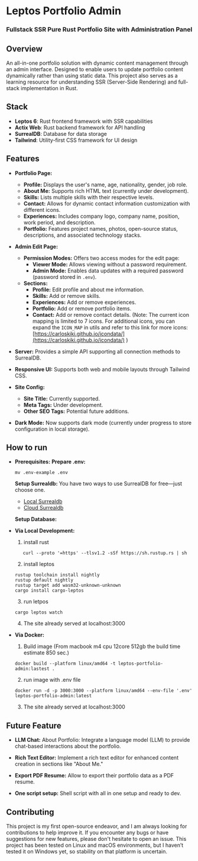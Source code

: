 # Leptos Portfolio Admin
### Fullstack SSR Pure Rust Portfolio Site with Administration Panel

## **Overview**

An all-in-one portfolio solution with dynamic content management through an admin interface. Designed to enable users to update portfolio content dynamically rather than using static data. This project also serves as a learning resource for understanding SSR (Server-Side Rendering) and full-stack implementation in Rust.

## **Stack**
- **Leptos 6**: Rust frontend framework with SSR capabilities
- **Actix Web**: Rust backend framework for API handling
- **SurrealDB**: Database for data storage
- **Tailwind**:  Utility-first CSS framework for UI design

## **Features**

- **Portfolio Page:**
  - **Profile:** Displays the user's name, age, nationality, gender, job role.
  - **About Me:** Supports rich HTML text (currently under development).
  - **Skills:** Lists multiple skills with their respective levels.
  - **Contact:** Allows for dynamic contact information customization with different icons.
  - **Experiences:** Includes company logo, company name, position, work period, and description.
  - **Portfolio:** Features project names, photos, open-source status, descriptions, and associated technology stacks.

- **Admin Edit Page:**
  - **Permission Modes:** Offers two access modes for the edit page:
    - **Viewer Mode:** Allows viewing without a password requirement.
    - **Admin Mode:** Enables data updates with a required password (password stored in `.env`).
  - **Sections:**
    - **Profile:** Edit profile and about me information.
    - **Skills:** Add or remove skills.
    - **Experiences:** Add or remove experiences.
    - **Portfolio:** Add or remove portfolio items.
    - **Contact:** Add or remove contact details.
      (Note: The current icon mapping is limited to 7 icons. For additional icons, you can expand the `ICON_MAP` in utils and refer to this link for more icons: [https://carloskiki.github.io/icondata/](https://carloskiki.github.io/icondata/) )


- **Server:** Provides a simple API supporting all connection methods to SurrealDB.
- **Responsive UI:** Supports both web and mobile layouts through Tailwind CSS.
- **Site Config:**
  - **Site Title:** Currently supported.
  - **Meta Tags:** Under development.
  - **Other SEO Tags:** Potential future additions.
- **Dark Mode:** Now supports dark mode (currently under progress to store configuration in local storage).



## **How to run**
- **Prerequisites:**
   **Prepare .env:**
  ```
  mv .env-example .env
  ```
   **Setup Surrealdb:**
  You have two ways to use SurrealDB for free—just choose one.
   - [Local Surrealdb](https://surrealdb.com/install)
   - [Cloud Surrealdb](https://surrealist.app/)

   **Setup Database:**
    
- **Via Local Development:**
  1. install rust
  ```
     curl --proto '=https' --tlsv1.2 -sSf https://sh.rustup.rs | sh
  ```  
  2. install leptos
  ```
  rustup toolchain install nightly
  rustup default nightly
  rustup target add wasm32-unknown-unknown
  cargo install cargo-leptos
  ```
  3. run letpos
  ```
  cargo leptos watch
  ```
  4. The site already served at localhost:3000

- **Via Docker:**
  1. Build image (From macbook m4 cpu 12core 512gb the build time estimate 850 sec.)
  ```
  docker build --platform linux/amd64 -t leptos-portfolio-admin:lastest . 
  ```
  2. run image with .env file
  ```
  docker run -d -p 3000:3000 --platform linux/amd64 --env-file '.env' leptos-portfolio-admin:latest
  ```
  3. The site already served at localhost:3000

## **Future Feature** 
- **LLM Chat:**
 About Portfolio: Integrate a language model (LLM) to provide chat-based interactions about the portfolio.
- **Rich Text Editor:**
 Implement a rich text editor for enhanced content creation in sections like "About Me."
- **Export PDF Resume:**
 Allow to export their portfolio data as a PDF resume.

- **One script setup:**
 Shell script with all in one setup and ready to dev.

## **Contributing**
This project is my first open-source endeavor, and I am always looking for contributions to help improve it. If you encounter any bugs or have suggestions for new features, please don't hesitate to open an issue. This project has been tested on Linux and macOS environments, but I haven’t tested it on Windows yet, so stability on that platform is uncertain.